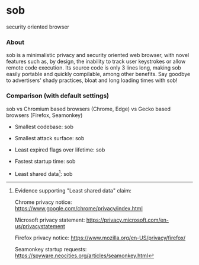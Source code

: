# sob
security oriented browser

### About 
sob is a minimalistic privacy and security oriented web browser, with novel features such as, by design, the inability to track user keystrokes or allow remote code execution. Its source code is only 3 lines long, making sob easily portable and quickly compilable, among other benefits. Say goodbye to advertisers' shady practices, bloat and long loading times with sob!

### Comparison (with default settings)
sob vs Chromium based browsers (Chrome, Edge) vs Gecko based browsers (Firefox, Seamonkey)

- Smallest codebase:			sob

- Smallest attack surface:		sob

- Least expired flags over lifetime:	sob

- Fastest startup time:			sob

- Least shared data[^1]:		sob

[^1]: Evidence supporting "Least shared data" claim:

	Chrome privacy notice: https://www.google.com/chrome/privacy/index.html
	
	Microsoft privacy statement: https://privacy.microsoft.com/en-us/privacystatement
	
	Firefox privacy notice: https://www.mozilla.org/en-US/privacy/firefox/
	
	Seamonkey startup requests: https://spyware.neocities.org/articles/seamonkey.html
	
